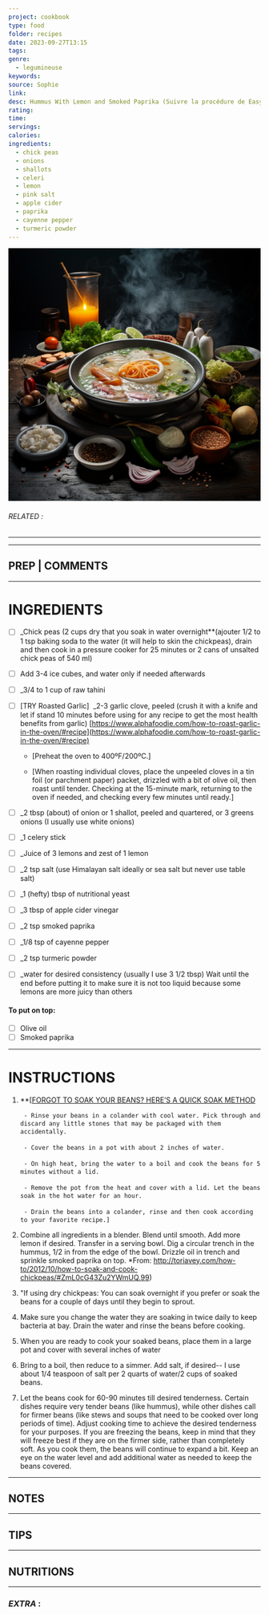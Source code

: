 ```yaml
---
project: cookbook
type: food
folder: recipes
date: 2023-09-27T13:15
tags: 
genre:
  - legumineuse
keywords: 
source: Sophie
link: 
desc: Hummus With Lemon and Smoked Paprika (Suivre la procédure de Easy Hummus Recipe (Authentic)
rating: 
time: 
servings: 
calories: 
ingredients:
  - chick peas
  - onions
  - shallots
  - celeri
  - lemon
  - pink salt
  - apple cider
  - paprika
  - cayenne pepper
  - turmeric powder
---
```


![IMAGE](_default.png)

###### *RELATED* : 
---


---
## PREP | COMMENTS



---
# INGREDIENTS

- [ ] _Chick peas (2 cups dry that you soak in water overnight**(ajouter 1/2 to 1 tsp baking soda to the water (it will help to skin the chickpeas), drain and then cook in a pressure cooker for 25 minutes or 2 cans of unsalted chick peas of 540 ml)
- [ ] Add 3-4 ice cubes, and water only if needed afterwards 
- [ ] _3/4 to 1 cup of raw tahini
- [ ] [TRY Roasted Garlic]  _2-3 garlic clove, peeled (crush it with a knife and let if stand 10 minutes before using for any recipe to get the most health benefits from garlic) [https://www.alphafoodie.com/how-to-roast-garlic-in-the-oven/#recipe](https://www.alphafoodie.com/how-to-roast-garlic-in-the-oven/#recipe)

	- [Preheat the oven to 400ºF/200ºC.]
		
	- [When roasting individual cloves, place the unpeeled cloves in a tin foil (or parchment paper) packet, drizzled with a bit of olive oil, then roast until tender. Checking at the 15-minute mark, returning to the oven if needed, and checking every few minutes until ready.] 
- [ ] _2 tbsp (about) of onion or 1 shallot, peeled and quartered, or 3 greens onions (I usually use white onions)
- [ ] _1 celery stick
- [ ] _Juice of 3 lemons and zest of 1 lemon 
- [ ] _2 tsp salt (use Himalayan salt ideally or sea salt but never use table salt)
- [ ] _1 (hefty) tbsp of nutritional yeast
- [ ] _3 tbsp of apple cider vinegar
- [ ] _2 tsp smoked paprika
- [ ] _1/8 tsp of cayenne pepper
- [ ] _2 tsp turmeric powder
- [ ] _water for desired consistency (usually I use 3 1/2 tbsp) Wait until the end before putting it to make sure it is not too liquid because some lemons are more juicy than others

#### To put on top:

- [ ] Olive oil
- [ ] Smoked paprika

---
# INSTRUCTIONS

1. **[[FORGOT TO SOAK YOUR BEANS? HERE’S A QUICK SOAK METHOD](https://keviniscooking.com/forgot-soak-beans-heres-quick-soak-method/)

		- Rinse your beans in a colander with cool water. Pick through and discard any little stones that may be packaged with them accidentally.
		    
		- Cover the beans in a pot with about 2 inches of water.
		    
		- On high heat, bring the water to a boil and cook the beans for 5 minutes without a lid.
		    
		- Remove the pot from the heat and cover with a lid. Let the beans soak in the hot water for an hour.
		    
		- Drain the beans into a colander, rinse and then cook according to your favorite recipe.]

2. Combine all ingredients in a blender. Blend until smooth. Add more lemon if desired. Transfer in a serving bowl. Dig a circular trench in the hummus, 1/2 in from the edge of the bowl. Drizzle oil in trench and sprinkle smoked paprika on top.
		*From: http://toriavey.com/how-to/2012/10/how-to-soak-and-cook-chickpeas/#ZmL0cG43Zu2YWmUQ.99)

3. "If using dry chickpeas: You can soak overnight if you prefer or soak the beans for a couple of days until they begin to sprout.
4. Make sure you change the water they are soaking in twice daily to keep bacteria at bay. Drain the water and rinse the beans before cooking.
5. When you are ready to cook your soaked beans, place them in a large pot and cover with several inches of water
6. Bring to a boil, then reduce to a simmer. Add salt, if desired-- I use about 1/4 teaspoon of salt per 2 quarts of water/2 cups of soaked beans.
7. Let the beans cook for 60-90 minutes till desired tenderness. Certain dishes require very tender beans (like hummus), while other dishes call for firmer beans (like stews and soups that need to be cooked over long periods of time). Adjust cooking time to achieve the desired tenderness for your purposes. If you are freezing the beans, keep in mind that they will freeze best if they are on the firmer side, rather than completely soft. As you cook them, the beans will continue to expand a bit. Keep an eye on the water level and add additional water as needed to keep the beans covered.

---
## NOTES



---
## TIPS



---
## NUTRITIONS



---
### *EXTRA* :



